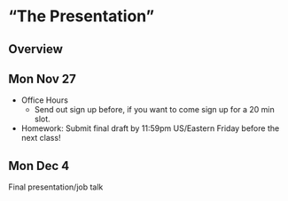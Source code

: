 # “The Presentation”

## Overview

## Mon Nov 27
- Office Hours
    - Send out sign up before, if you want to come sign up for a 20 min slot.
- Homework: Submit final draft by 11:59pm US/Eastern Friday before the next class!

## Mon Dec 4
Final presentation/job talk

